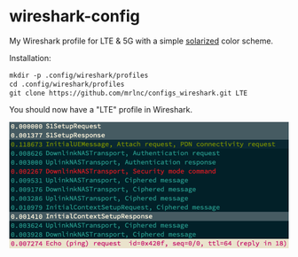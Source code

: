 # wireshark-config

My Wireshark profile for LTE & 5G with a simple [solarized](https://github.com/altercation/solarized) color scheme.

Installation:
```
mkdir -p .config/wireshark/profiles
cd .config/wireshark/profiles
git clone https://github.com/mrlnc/configs_wireshark.git LTE
```

You should now have a "LTE" profile in Wireshark.

![](./colorscheme.png)
